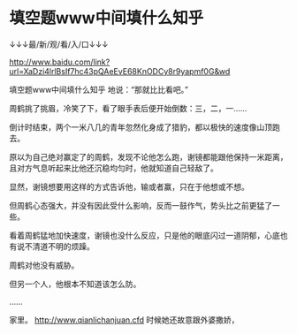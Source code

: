# 填空题www中间填什么知乎

↓↓↓最/新/观/看/入/口↓↓↓

http://www.baidu.com/link?url=XaDzi4lrlBsIf7hc43pQAeEvE68KnODCy8r9yapmf0G&wd

填空题www中间填什么知乎
地说：“那就比比看吧。”

周鹤挑了挑眉，冷笑了下，看了眼手表后便开始倒数：三，二，一……

倒计时结束，两个一米八几的青年忽然化身成了猎豹，都以极快的速度像山顶跑去。

原以为自己绝对赢定了的周鹤，发现不论他怎么跑，谢镜都能跟他保持一米距离，且对方气息听起来比他还沉稳均匀时，他就知道自己轻敌了。

显然，谢镜想要用这样的方式告诉他，输或者赢，只在于他想或不想。

但周鹤心态强大，并没有因此受什么影响，反而一鼓作气，势头比之前更猛了一些。

看着周鹤猛地加快速度，谢镜也没什么反应，只是他的眼底闪过一道阴郁，心底也有说不清道不明的烦躁。

周鹤对他没有威胁。

但另一个人，他根本不知道该怎么防。

……

家里。
http://www.qianlichanjuan.cfd
时候她还故意跟外婆撒娇，
